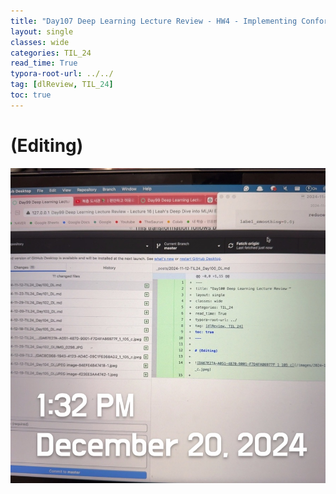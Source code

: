 ```yaml
---
title: "Day107 Deep Learning Lecture Review - HW4 - Implementing Conformal Prediction and"
layout: single
classes: wide
categories: TIL_24
read_time: True
typora-root-url: ../../
tag: [dlReview, TIL_24]
toc: true 
---
```


# (Editing)

![110BCDEE-4EA5-47BD-877B-D706C51FB0B2_1_105_c](../../images/2024-12-20-TIL24_Day107_DL/110BCDEE-4EA5-47BD-877B-D706C51FB0B2_1_105_c.jpeg)<br><br>



